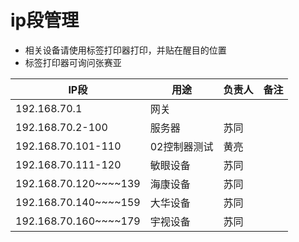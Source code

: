 # ip段管理

- 相关设备请使用标签打印器打印，并贴在醒目的位置
- 标签打印器可询问张赛亚

| IP段                  | 用途         | 负责人 | 备注 |
| --                    | --           | --     | --   |
| 192.168.70.1          | 网关         |        |      |
| 192.168.70.2-100      | 服务器       | 苏同   |      |
| 192.168.70.101-110    | 02控制器测试 | 黄亮   |      |
| 192.168.70.111-120    | 敏眼设备     | 苏同   |      |
| 192.168.70.120~~~~139 | 海康设备     | 苏同   |      |
| 192.168.70.140~~~~159 | 大华设备     | 苏同   |      |
| 192.168.70.160~~~~179 | 宇视设备     | 苏同   |      |
